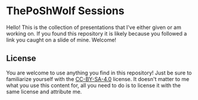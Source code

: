 # ThePoShWolf Sessions

Hello! This is the collection of presentations that I've either given or am working on. If you found this repository it is likely because you followed a link you caught on a slide of mine. Welcome!

## License

You are welcome to use anything you find in this repository! Just be sure to familiarize yourself with the  [CC-BY-SA-4.0](https://choosealicense.com/licenses/cc-by-sa-4.0/) license. It doesn't matter to me what you use this content for, all you need to do is to license it with the same license and attribute me.